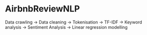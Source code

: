 # AirbnbReviewNLP
Data crawling -> Data cleaning -> Tokenisation -> TF-IDF -> Keyword analysis -> Sentiment Analysis -> Linear regression modelling

